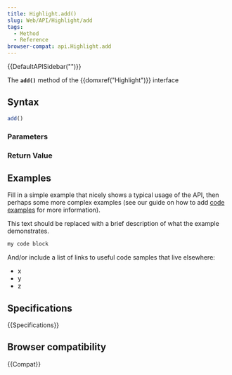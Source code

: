 ```yaml
---
title: Highlight.add()
slug: Web/API/Highlight/add
tags:
  - Method
  - Reference
browser-compat: api.Highlight.add
---
```

{{DefaultAPISidebar("")}}

The **`add()`** method of the {{domxref("Highlight")}} interface 

## Syntax

```js
add()
```

### Parameters



### Return Value



## Examples

Fill in a simple example that nicely shows a typical usage of the API, then perhaps some more complex examples (see our guide on how to add [code examples](/en-US/docs/MDN/Contribute/Structures/Code_examples) for more information).

This text should be replaced with a brief description of what the example demonstrates.

```js
my code block
```

And/or include a list of links to useful code samples that live elsewhere:

*   x
*   y
*   z

## Specifications

{{Specifications}}

## Browser compatibility

{{Compat}}

